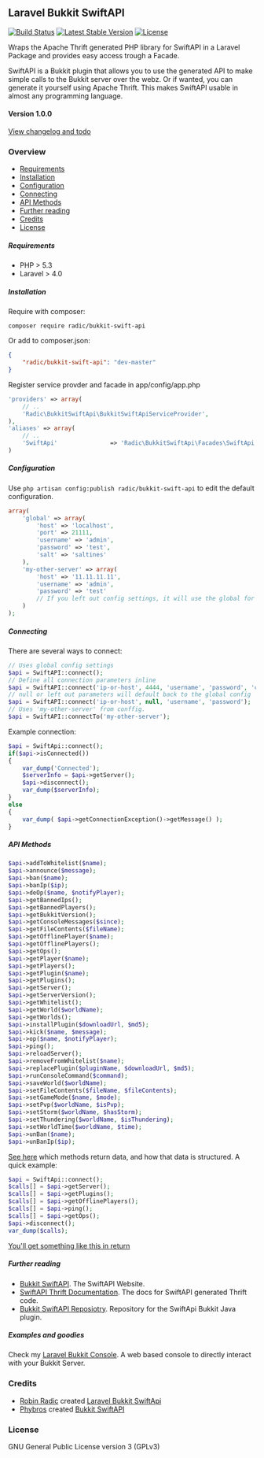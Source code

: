 ## Laravel Bukkit SwiftAPI
[![Build Status](https://travis-ci.org/RobinRadic/bukkit-console.svg?branch=master)](https://travis-ci.org/RobinRadic/bukkit-console)
[![Latest Stable Version](https://poser.pugx.org/radic/bukkit-console/v/stable.svg)](https://packagist.org/packages/radic/bukkit-console)
[![License](https://poser.pugx.org/radic/bukkit-console/license.svg)](https://packagist.org/packages/radic/bukkit-console)

Wraps the Apache Thrift generated PHP library for SwiftAPI in a Laravel Package and provides easy access trough a Facade. 

SwiftAPI is a Bukkit plugin that allows you to use the generated API to make simple calls to the Bukkit server over the webz. Or if wanted, you can generate it yourself using Apache Thrift. This makes SwiftAPI usable in almost any programming language.

#### Version 1.0.0
[View changelog and todo](https://github.com/RobinRadic/laravel-bukkit-swiftapi/blob/master/changelog.md)


### Overview
- [Requirements](https://github.com/RobinRadic/laravel-bukkit-swiftapi#requirements)
- [Installation](https://github.com/RobinRadic/laravel-bukkit-swiftapi#installation)
- [Configuration](https://github.com/RobinRadic/laravel-bukkit-swiftapi#configuration)
- [Connecting](https://github.com/RobinRadic/laravel-bukkit-swiftapi#connecting)
- [API Methods](https://github.com/RobinRadic/laravel-bukkit-swiftapi#methods)
- [Further reading](https://github.com/RobinRadic/laravel-bukkit-swiftapi#further-reading)
- [Credits](https://github.com/RobinRadic/laravel-bukkit-swiftapi#credits)
- [License](https://github.com/RobinRadic/laravel-bukkit-swiftapi#license)

##### Requirements
- PHP > 5.3 
- Laravel > 4.0


##### Installation
Require with composer:
```Batchfile
composer require radic/bukkit-swift-api
```
Or add to composer.json:
```JSON
{
    "radic/bukkit-swift-api": "dev-master"
}
```

Register service provder and facade in app/config/app.php
```php
'providers' => array(
    // ..
    'Radic\BukkitSwiftApi\BukkitSwiftApiServiceProvider',
),
'aliases' => array(
    // ..
    'SwiftApi'               => 'Radic\BukkitSwiftApi\Facades\SwiftApi',
)
```

##### Configuration
Use `php artisan config:publish radic/bukkit-swift-api` to edit the default configuration.

```php
array(
    'global' => array(
        'host' => 'localhost',
        'port' => 21111,
        'username' => 'admin',
        'password' => 'test',
        'salt' => 'saltines'
    ),
    'my-other-server' => array(
        'host' => '11.11.11.11',        
        'username' => 'admin',
        'password' => 'test'
        // If you left out config settings, it will use the global for that setting        
    )
);
```

##### Connecting
There are several ways to connect:
```php
// Uses global config settings
$api = SwiftAPI::connect(); 
// Define all connection parameters inline
$api = SwiftAPI::connect('ip-or-host', 4444, 'username', 'password', 'crypt-salt');
// null or left out parameters will default back to the global config
$api = SwiftAPI::connect('ip-or-host', null, 'username', 'password');
// Uses 'my-other-server' from conffig.
$api = SwiftAPI::connectTo('my-other-server');   
```

Example connection:
```php
$api = SwiftApi::connect();
if($api->isConnected())
{
    var_dump('Connected');
    $serverInfo = $api->getServer();
    $api->disconnect();
    var_dump($serverInfo);
}
else
{
    var_dump( $api->getConnectionException()->getMessage() );
}
```
##### API Methods 
```php
$api->addToWhitelist($name);
$api->announce($message);
$api->ban($name);
$api->banIp($ip);
$api->deOp($name, $notifyPlayer);
$api->getBannedIps();
$api->getBannedPlayers();
$api->getBukkitVersion();
$api->getConsoleMessages($since);
$api->getFileContents($fileName);
$api->getOfflinePlayer($name);
$api->getOfflinePlayers();
$api->getOps();
$api->getPlayer($name);
$api->getPlayers();
$api->getPlugin($name);
$api->getPlugins();
$api->getServer();
$api->getServerVersion();
$api->getWhitelist();
$api->getWorld($worldName);
$api->getWorlds();
$api->installPlugin($downloadUrl, $md5);
$api->kick($name, $message);
$api->op($name, $notifyPlayer);
$api->ping();
$api->reloadServer();
$api->removeFromWhitelist($name);
$api->replacePlugin($pluginName, $downloadUrl, $md5);
$api->runConsoleCommand($command);
$api->saveWorld($worldName);
$api->setFileContents($fileName, $fileContents);
$api->setGameMode($name, $mode);
$api->setPvp($worldName, $isPvp);
$api->setStorm($worldName, $hasStorm);
$api->setThundering($worldName, $isThundering);
$api->setWorldTime($worldName, $time);
$api->unBan($name);
$api->unBanIp($ip);
```

[See here](http://willwarren.com/docs/swiftapi/latest/) which methods return data, and how that data is structured. A quick example:
```php
$api = SwiftApi::connect();
$calls[] = $api->getServer();
$calls[] = $api->getPlugins();
$calls[] = $api->getOfflinePlayers();
$calls[] = $api->ping();
$calls[] = $api->getOps();
$api->disconnect();
var_dump($calls);
```
[You'll get something like this in return](https://github.com/RobinRadic/laravel-bukkit-swiftapi/blob/master/example-output.md)

##### Further reading
- [Bukkit SwiftAPI](http://dev.bukkit.org/bukkit-plugins/swiftapi). The SwiftAPI Website.
- [SwiftAPI Thrift Documentation](http://willwarren.com/docs/swiftapi/latest/). The docs for SwiftAPI generated Thrift code.
- [Bukkit SwiftAPI Reposiotry](https://bitbucket.org/phybros/swiftapi). Repository for the SwiftApi Bukkit Java plugin.

##### Examples and goodies
Check my [Laravel Bukkit Console](https://github.com/RobinRadic/laravel-bukkit-console). A web based console to directly interact with your Bukkit Server.

### Credits
- [Robin Radic](https://github.com/RobinRadic) created [Laravel Bukkit SwiftApi](https://github.com/RobinRadic/laravel-bukkit-swiftapi)
- [Phybros](http://dev.bukkit.org/profiles/phybros) created [Bukkit SwiftAPI](http://dev.bukkit.org/bukkit-plugins/swiftapi)

### License
GNU General Public License version 3 (GPLv3)